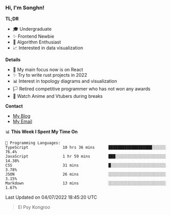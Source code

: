 ### Hi, I'm Songhn!

**TL;DR**

- 🎓 Undergraduate
- ✨ Frontend Newbie
- 🎈 Algorithm Enthusiast
- 📈 Interested in data visualization

**Details**

- 🎯 My main focus now is on React
- ✨ Try to write rust projects in 2022
- 📊 Interest in topology diagrams and visualization
- 🏳️ Retired competitive programmer who has not won any awards
- 🍵 Watch Anime and Vtubers during breaks

**Contact**
- [My Blog](https://blog.songhn.com)
- [My Email](mailto:songhn233@gmail.com)

<!--START_SECTION:waka-->
📊 **This Week I Spent My Time On** 

```text
💬 Programming Languages: 
TypeScript               10 hrs 36 mins      ███████████████████░░░░░░   76.4% 
JavaScript               1 hr 59 mins        ███░░░░░░░░░░░░░░░░░░░░░░   14.38% 
CSS                      31 mins             █░░░░░░░░░░░░░░░░░░░░░░░░   3.78% 
JSON                     26 mins             ░░░░░░░░░░░░░░░░░░░░░░░░░   3.15% 
Markdown                 13 mins             ░░░░░░░░░░░░░░░░░░░░░░░░░   1.67%

```


 Last Updated on 04/07/2022 18:45:20 UTC
<!--END_SECTION:waka-->

> El Psy Kongroo
